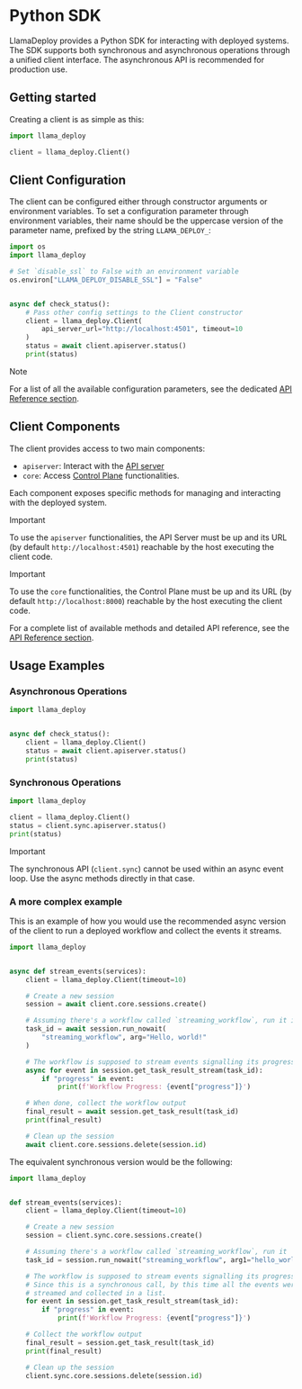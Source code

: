 # Python SDK

LlamaDeploy provides a Python SDK for interacting with deployed systems. The SDK supports both synchronous and
asynchronous operations through a unified client interface. The asynchronous API is recommended for production use.

## Getting started

Creating a client is as simple as this:

```python
import llama_deploy

client = llama_deploy.Client()
```

## Client Configuration

The client can be configured either through constructor arguments or environment variables.
To set a configuration parameter through environment variables, their name should be the
uppercase version of the parameter name, prefixed by the string `LLAMA_DEPLOY_`:

```python
import os
import llama_deploy

# Set `disable_ssl` to False with an environment variable
os.environ["LLAMA_DEPLOY_DISABLE_SSL"] = "False"


async def check_status():
    # Pass other config settings to the Client constructor
    client = llama_deploy.Client(
        api_server_url="http://localhost:4501", timeout=10
    )
    status = await client.apiserver.status()
    print(status)
```

> [!NOTE]
> For a list of all the available configuration parameters, see the dedicated
> [API Reference section](../../api_reference/llama_deploy/python_sdk.md).

## Client Components

The client provides access to two main components:

- `apiserver`: Interact with the [API server](./20_core_components.md#api-server)
- `core`: Access [Control Plane](./20_core_components.md#control-plane) functionalities.

Each component exposes specific methods for managing and interacting with the deployed system.

> [!IMPORTANT]
> To use the `apiserver` functionalities, the API Server must be up and its URL
> (by default `http://localhost:4501`) reachable by the host executing the client code.

> [!IMPORTANT]
> To use the `core` functionalities, the Control Plane must be up and its URL
> (by default `http://localhost:8000`) reachable by the host executing the client code.


For a complete list of available methods and detailed API reference, see the
[API Reference section](../../api_reference/llama_deploy/python_sdk.md).

## Usage Examples

### Asynchronous Operations

```python
import llama_deploy


async def check_status():
    client = llama_deploy.Client()
    status = await client.apiserver.status()
    print(status)
```

### Synchronous Operations

```python
import llama_deploy

client = llama_deploy.Client()
status = client.sync.apiserver.status()
print(status)
```

> [!IMPORTANT]
> The synchronous API (`client.sync`) cannot be used within an async event loop.
> Use the async methods directly in that case.

### A more complex example

This is an example of how you would use the recommended async version of the client to
run a deployed workflow and collect the events it streams.

```python
import llama_deploy


async def stream_events(services):
    client = llama_deploy.Client(timeout=10)

    # Create a new session
    session = await client.core.sessions.create()

    # Assuming there's a workflow called `streaming_workflow`, run it in the background
    task_id = await session.run_nowait(
        "streaming_workflow", arg="Hello, world!"
    )

    # The workflow is supposed to stream events signalling its progress
    async for event in session.get_task_result_stream(task_id):
        if "progress" in event:
            print(f'Workflow Progress: {event["progress"]}')

    # When done, collect the workflow output
    final_result = await session.get_task_result(task_id)
    print(final_result)

    # Clean up the session
    await client.core.sessions.delete(session.id)
```

The equivalent synchronous version would be the following:

```python
import llama_deploy


def stream_events(services):
    client = llama_deploy.Client(timeout=10)

    # Create a new session
    session = client.sync.core.sessions.create()

    # Assuming there's a workflow called `streaming_workflow`, run it
    task_id = session.run_nowait("streaming_workflow", arg1="hello_world")

    # The workflow is supposed to stream events signalling its progress.
    # Since this is a synchronous call, by this time all the events were
    # streamed and collected in a list.
    for event in session.get_task_result_stream(task_id):
        if "progress" in event:
            print(f'Workflow Progress: {event["progress"]}')

    # Collect the workflow output
    final_result = session.get_task_result(task_id)
    print(final_result)

    # Clean up the session
    client.sync.core.sessions.delete(session.id)
```
